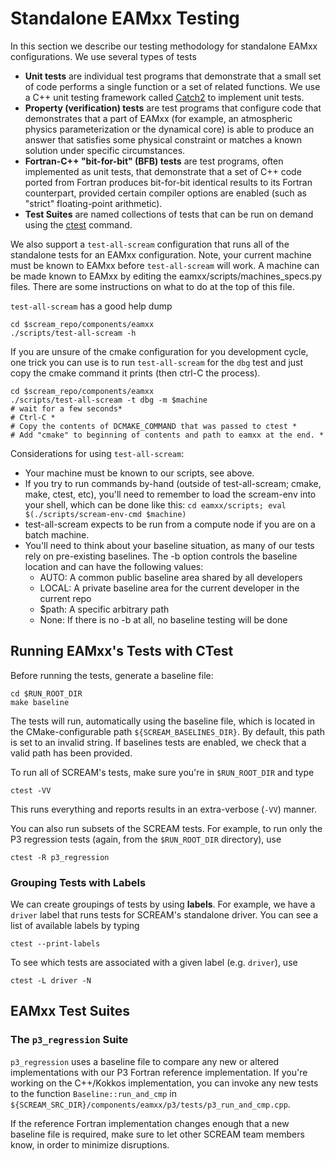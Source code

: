 # Standalone EAMxx Testing

In this section we describe our testing methodology for standalone EAMxx
configurations. We use several types of tests

* **Unit tests** are individual test programs that demonstrate that a small set
  of code performs a single function or a set of related functions. We use
  a C++ unit testing framework called [Catch2](https://catch2-temp.readthedocs.io/en/latest/index.html)
  to implement unit tests.
* **Property (verification) tests** are test programs that configure code that
  demonstrates that a part of EAMxx (for example, an atmospheric physics
  parameterization or the dynamical core) is able to produce an answer that
  satisfies some physical constraint or matches a known solution under specific
  circumstances.
* **Fortran-C++ "bit-for-bit" (BFB) tests** are test programs, often implemented
  as unit tests, that demonstrate that a set of C++ code ported from Fortran
  produces bit-for-bit identical results to its Fortran counterpart, provided
  certain compiler options are enabled (such as "strict" floating-point
  arithmetic).
* **Test Suites** are named collections of tests that can be run on demand using
  the [ctest](https://cmake.org/cmake/help/latest/manual/ctest.1.html) command.

We also support a `test-all-scream` configuration that runs all of the
standalone tests for an EAMxx configuration. Note, your current machine
must be known to EAMxx before `test-all-scream` will work. A machine can
be made known to EAMxx by editing the eamxx/scripts/machines_specs.py files.
There are some instructions on what to do at the top of this file.

`test-all-scream` has a good help dump

```shell
cd $scream_repo/components/eamxx
./scripts/test-all-scream -h
```

If you are unsure of the cmake configuration for you development cycle, one
trick you can use is to run `test-all-scream` for the `dbg` test and just
copy the cmake command it prints (then ctrl-C the process).

```shell
cd $scream_repo/components/eamxx
./scripts/test-all-scream -t dbg -m $machine
# wait for a few seconds*
# Ctrl-C *
# Copy the contents of DCMAKE_COMMAND that was passed to ctest *
# Add "cmake" to beginning of contents and path to eamxx at the end. *
```

Considerations for using `test-all-scream`:

* Your machine must be known to our scripts, see above.
* If you try to run commands by-hand (outside of test-all-scream;
  cmake, make, ctest, etc), you'll need to remember to
  load the scream-env into your shell, which can be done like this:
  `cd eamxx/scripts; eval $(./scripts/scream-env-cmd $machine)`
* test-all-scream expects to be run from a compute node if you
  are on a batch machine.
* You'll need to think about your baseline situation, as many of our
  tests rely on pre-existing baselines. The -b option controls the baseline
  location and can have the following values:
  * AUTO: A common public baseline area shared by all developers
  * LOCAL: A private baseline area for the current developer in the current repo
  * $path: A specific arbitrary path
  * None: If there is no -b at all, no baseline testing will be done

## Running EAMxx's Tests with CTest

Before running the tests, generate a baseline file:

```shell
cd $RUN_ROOT_DIR
make baseline
```

The tests will run, automatically using the baseline file, which is located in
the CMake-configurable path `${SCREAM_BASELINES_DIR}`. By default, this path is
set to an invalid string. If baselines tests are enabled, we check that a valid
path has been provided.

To run all of SCREAM's tests, make sure you're in `$RUN_ROOT_DIR` and type

```shell
ctest -VV
```

This runs everything and reports results in an extra-verbose (`-VV`) manner.

You can also run subsets of the SCREAM tests. For example, to run only the
P3 regression tests (again, from the `$RUN_ROOT_DIR` directory), use

```shell
ctest -R p3_regression
```

### Grouping Tests with Labels

We can create groupings of tests by using **labels**. For example, we have a
`driver` label that runs tests for SCREAM's standalone driver. You can see a
list of available labels by typing

```shell
ctest --print-labels
```

To see which tests are associated with a given label (e.g. `driver`), use

```shell
ctest -L driver -N
```

## EAMxx Test Suites

### The `p3_regression` Suite

`p3_regression` uses a baseline file to compare any new or altered
implementations with our P3 Fortran reference implementation. If you're working
on the C++/Kokkos implementation, you can invoke any new tests to the function
`Baseline::run_and_cmp` in
`${SCREAM_SRC_DIR}/components/eamxx/p3/tests/p3_run_and_cmp.cpp`.

If the reference Fortran implementation changes enough that a new baseline file
is required, make sure to let other SCREAM team members know, in order to
minimize disruptions.
